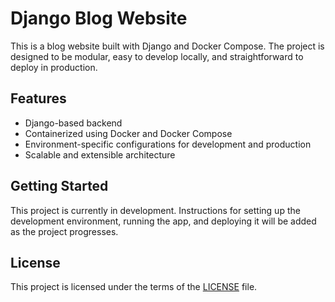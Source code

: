 # Django Blog Website

This is a blog website built with Django and Docker Compose. The project is designed to be modular, easy to develop locally, and straightforward to deploy in production.

## Features

- Django-based backend
- Containerized using Docker and Docker Compose
- Environment-specific configurations for development and production
- Scalable and extensible architecture

## Getting Started

This project is currently in development. Instructions for setting up the development environment, running the app, and deploying it will be added as the project progresses.

## License

This project is licensed under the terms of the [LICENSE](./LICENSE) file.